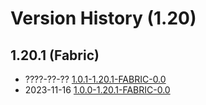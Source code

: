 # Version History (1.20)

## 1.20.1 (Fabric)

- ????-??-?? [1.0.1-1.20.1-FABRIC-0.0](1.0.1-1.20.1-FABRIC-0.0.md)
- 2023-11-16 [1.0.0-1.20.1-FABRIC-0.0](1.0.0-1.20.1-FABRIC-0.0.md)